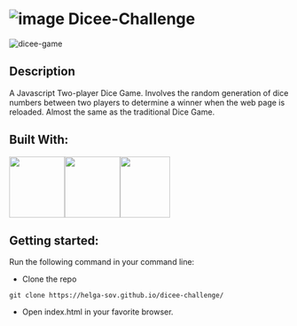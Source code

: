 # ![image](https://user-images.githubusercontent.com/60555164/170468416-0bae1a02-8a33-4c38-be45-4b5ae835df08.png) Dicee-Challenge

![dicee-game](https://user-images.githubusercontent.com/60555164/170467021-9b3dba87-0dd8-4fc5-9dfd-d4208f2d78e3.PNG)

## Description
A Javascript Two-player Dice Game. Involves the random generation of dice numbers between two players to determine a winner when the web page is reloaded. Almost the same as the traditional Dice Game.

## Built With:
<img src="https://user-images.githubusercontent.com/60555164/170468628-008c6c9c-e838-4952-aaf7-63cc2810fe48.png" width="100" height="110"><img src="https://user-images.githubusercontent.com/60555164/169992363-2bdde60a-3ce3-4bdc-86df-a795a4c3b072.png" width="100" height="110"><img src="https://user-images.githubusercontent.com/60555164/169992381-605c0895-5b5b-4006-a40c-2a6355d02f2a.png" width="90" height="110">

## Getting started:
Run the following command in your command line:
- Clone the repo
```
git clone https://helga-sov.github.io/dicee-challenge/
```
- Open index.html in your favorite browser.
